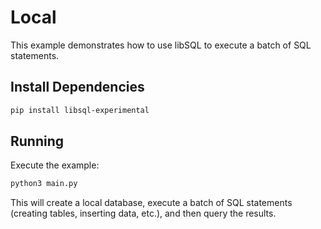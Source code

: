 # Local

This example demonstrates how to use libSQL to execute a batch of SQL statements.

## Install Dependencies

```bash
pip install libsql-experimental
```

## Running

Execute the example:

```bash
python3 main.py
```

This will create a local database, execute a batch of SQL statements (creating tables, inserting data, etc.), and then query the results.
